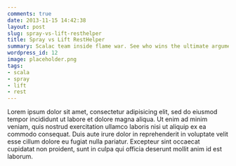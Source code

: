 ```yaml
---
comments: true
date: 2013-11-15 14:42:38
layout: post
slug: spray-vs-lift-resthelper
title: Spray vs Lift RestHelper
summary: Scalac team inside flame war. See who wins the ultimate argument.
wordpress_id: 12
image: placeholder.png
tags:
- scala
- spray
- lift
- rest
---
```


Lorem ipsum dolor sit amet, consectetur adipisicing elit, sed do eiusmod tempor incididunt ut labore et dolore magna aliqua. Ut enim ad minim veniam, quis nostrud exercitation ullamco laboris nisi ut aliquip ex ea commodo consequat. Duis aute irure dolor in reprehenderit in voluptate velit esse cillum dolore eu fugiat nulla pariatur. Excepteur sint occaecat cupidatat non proident, sunt in culpa qui officia deserunt mollit anim id est laborum.